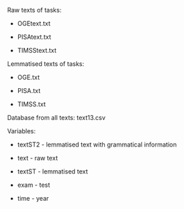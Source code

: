 Raw texts of tasks:

		
- OGEtext.txt
 
- PISAtext.txt

- TIMSStext.txt


		
Lemmatised texts of tasks:

- OGE.txt

- PISA.txt

- TIMSS.txt


Database from all texts: text13.csv



Variables:


- textST2 - lemmatised text with grammatical information

- text - raw text

- textST - lemmatised text

- exam - test

- time - year

